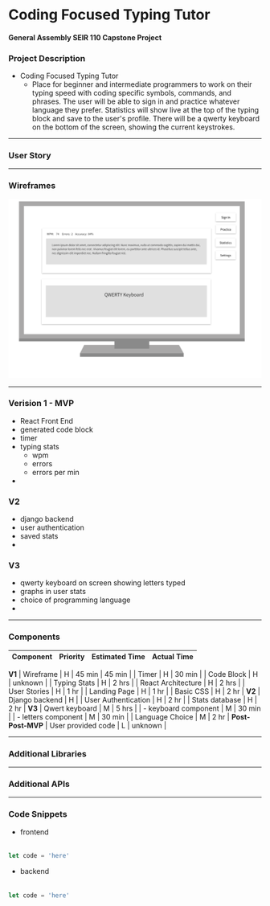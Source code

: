 # Coding Focused Typing Tutor
#### General Assembly SEIR 110 Capstone Project

### Project Description
- Coding Focused Typing Tutor
    - Place for beginner and intermediate programmers to work on their typing speed with coding specific symbols, commands, and phrases.  The user will be able to sign in and practice whatever language they prefer.  Statistics will show live at the top of the typing block and save to the user's profile.  There will be a qwerty keyboard on the bottom of the screen, showing the current keystrokes.

***

### User Story



*** 

### Wireframes

![Wireframe](Wireframe.png)


***

### Verision 1 - MVP

- React Front End
- generated code block
- timer
- typing stats
    - wpm
    - errors
    - errors per min
- 

### V2 

- django backend
- user authentication
- saved stats
- 

### V3

- qwerty keyboard on screen showing letters typed
- graphs in user stats
- choice of programming language
- 

*** 

### Components
| Component              | Priority | Estimated Time | Actual Time |
| --------- | :------: | :------: | :------: |
**V1**
| Wireframe | H | 45 min | 45 min |
| Timer | H | 30 min |
| Code Block | H | unknown | 
| Typing Stats | H | 2 hrs |
| React Architecture | H | 2 hrs |
| User Stories | H | 1 hr |
| Landing Page | H | 1 hr |
| Basic CSS | H | 2 hr |
**V2**
| Django backend | H |
| User Authentication | H | 2 hr |
| Stats database | H | 2 hr |
**V3**
| Qwert keyboard | M | 5 hrs |
| - keyboard component | M | 30 min |
| - letters component | M | 30 min |
| Language Choice | M | 2 hr | 
**Post-Post-MVP**
| User provided code | L | unknown | 




***

### Additional Libraries



***

### Additional APIs



***

### Code Snippets

- frontend
```js

let code = 'here'

```

- backend
```js

let code = 'here'

```